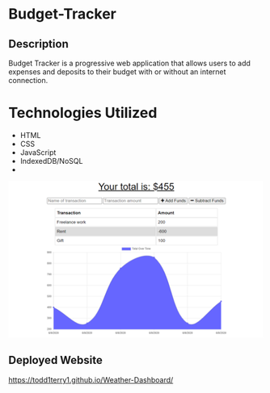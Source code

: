 # Budget-Tracker

## Description 
Budget Tracker is a progressive web application that allows users to add expenses and deposits to their budget with or without an internet connection.

# Technologies Utilized
* HTML
* CSS
* JavaScript
* IndexedDB/NoSQL
*


![Todd's weather dashboard](assets/images/pwa.png)

## Deployed Website
https://todd1terry1.github.io/Weather-Dashboard/
